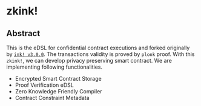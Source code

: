 # zkink!

## Abstract
This is the eDSL for confidential contract executions and forked originally by [`ink! v3.0.0`](https://github.com/paritytech/ink/tree/v3.0.0). The transactions validity is proved by `plonk` proof. With this `zkink!`, we can develop privacy preserving smart contract. We are implementing following functionalities.

- Encrypted Smart Contract Storage
- Proof Verification eDSL
- Zero Knowledge Friendly Compiler
- Contract Constraint Metadata
